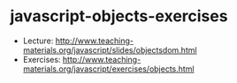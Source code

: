 # javascript-objects-exercises

- Lecture: http://www.teaching-materials.org/javascript/slides/objectsdom.html
- Exercises: http://www.teaching-materials.org/javascript/exercises/objects.html
